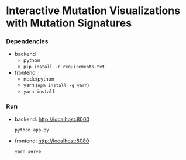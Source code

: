# Interactive Mutation Visualizations with Mutation Signatures

### Dependencies
- backend
  - python
  - `pip install -r requirements.txt`
- frontend
  - node/python
  - yarn (`npm install -g yarn`)
  - `yarn install`

### Run
- backend: [http://localhost:8000](http://localhost:8000)
  ```
  python app.py
  ```
- frontend: [http://localhost:8080](http://localhost:8080)
  ```
  yarn serve
  ```
